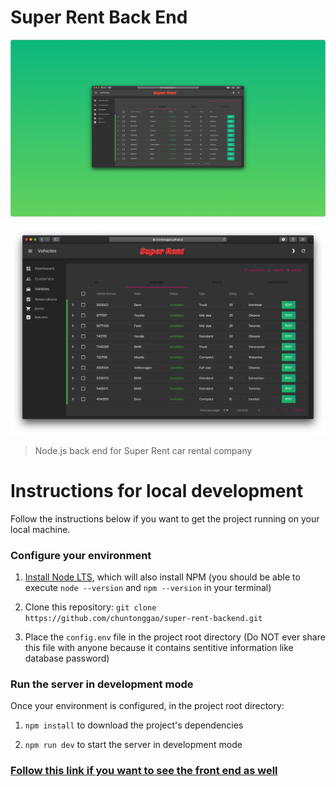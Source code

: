 # Super Rent Back End

![main-color](./assets/main-color.png)

![main-transparent](./assets/main-transparent.png)

> Node.js back end for Super Rent car rental company

# Instructions for local development

Follow the instructions below if you want to get the project running on your local machine.

### Configure your environment

1. [Install Node LTS](https://nodejs.org/en/download/), which will also install NPM (you should be able to execute `node --version` and `npm --version` in your terminal)

2. Clone this repository: `git clone https://github.com/chuntonggao/super-rent-backend.git`

3. Place the `config.env` file in the project root directory (Do NOT ever share this file with anyone because it contains sentitive information like database password)

### Run the server in development mode

Once your environment is configured, in the project root directory:

1. `npm install` to download the project's dependencies

2. `npm run dev` to start the server in development mode

### [Follow this link if you want to see the front end as well](https://github.com/chuntonggao/super-rent-frontend)
